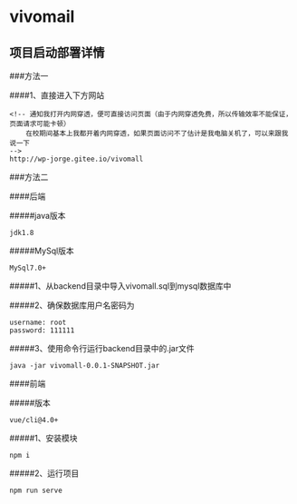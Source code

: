 # vivomail

## 项目启动部署详情

###方法一

####1、直接进入下方网站
```
<!-- 通知我打开内网穿透，便可直接访问页面（由于内网穿透免费，所以传输效率不能保证，页面请求可能卡顿）
	在校期间基本上我都开着内网穿透，如果页面访问不了估计是我电脑关机了，可以来跟我说一下
-->
http://wp-jorge.gitee.io/vivomall
```

###方法二

####后端

#####java版本
```
jdk1.8
```
#####MySql版本
```
MySql7.0+
```

#####1、从backend目录中导入vivomall.sql到mysql数据库中

#####2、确保数据库用户名密码为
```
username: root
password: 111111
```

#####3、使用命令行运行backend目录中的.jar文件
```
java -jar vivomall-0.0.1-SNAPSHOT.jar
```

####前端

#####版本
```
vue/cli@4.0+
```

#####1、安装模块
```
npm i
```

#####2、运行项目
```
npm run serve
```
